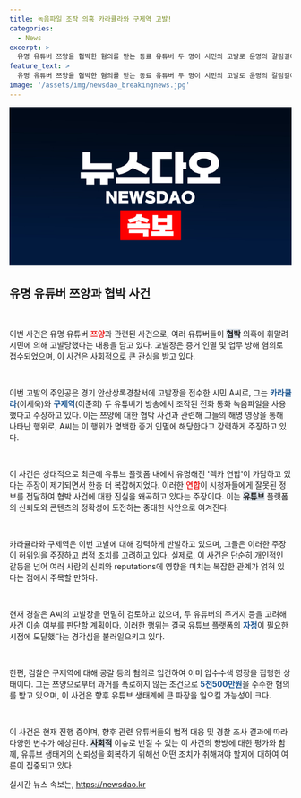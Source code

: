 ```yaml
---
title: 녹음파일 조작 의혹 카라큘라와 구제역 고발!
categories:
  - News
excerpt: >
  유명 유튜버 쯔양을 협박한 혐의를 받는 동료 유튜버 두 명이 시민의 고발로 운명의 갈림길에 서게 됐습니다! 그들의 해명 영상이 조작됐다는 주장이 제기되며, 사건의 전말이 수면 위로 드러나고 있습니다. 클릭해 자세히 알아보세요!
feature_text: >
  유명 유튜버 쯔양을 협박한 혐의를 받는 동료 유튜버 두 명이 시민의 고발로 운명의 갈림길에 서게 됐습니다! 그들의 해명 영상이 조작됐다는 주장이 제기되며, 사건의 전말이 수면 위로 드러나고 있습니다. 클릭해 자세히 알아보세요!
image: '/assets/img/newsdao_breakingnews.jpg'
---
```


<p><img src="/assets/img/newsdao_breakingnews.jpg" alt="koreaapp 속보" /></p>

<h2 data-ke-size="size26">유명 유튜버 쯔양과 협박 사건</h2>

<p data-ke-size="size16">&nbsp;</p>

<p>이번 사건은 유명 유튜버 <b><span style="color: #ee2323;">쯔양</span></b>과 관련된 사건으로, 여러 유튜버들이 <b><span style="background-color: #21538527;">협박</span></b> 의혹에 휘말려 시민에 의해 고발당했다는 내용을 담고 있다. 고발장은 증거 인멸 및 업무 방해 혐의로 접수되었으며, 이 사건은 사회적으로 큰 관심을 받고 있다. </p>

<p data-ke-size="size16">&nbsp;</p>

<p>이번 고발의 주인공은 경기 안산상록경찰서에 고발장을 접수한 시민 A씨로, 그는 <b><span style="color: #1a5490;">카라큘라</span></b>(이세욱)와 <b><span style="color: #1a5490;">구제역</span></b>(이준희) 두 유튜버가 방송에서 조작된 전화 통화 녹음파일을 사용했다고 주장하고 있다. 이는 쯔양에 대한 협박 사건과 관련해 그들의 해명 영상을 통해 나타난 행위로, A씨는 이 행위가 명백한 증거 인멸에 해당한다고 강력하게 주장하고 있다.</p>

<p data-ke-size="size16">&nbsp;</p>

<p>이 사건은 상대적으로 최근에 유튜브 플랫폼 내에서 유명해진 '렉카 연합'이 가담하고 있다는 주장이 제기되면서 한층 더 복잡해지었다. 이러한 <b><span style="color: #ee2323;">연합</span></b>이 시청자들에게 잘못된 정보를 전달하여 협박 사건에 대한 진실을 왜곡하고 있다는 주장이다. 이는 <b><span style="background-color: #21538527;">유튜브</span></b> 플랫폼의 신뢰도와 콘텐츠의 정확성에 도전하는 중대한 사안으로 여겨진다.</p>

<p data-ke-size="size16">&nbsp;</p>

<p>카라큘라와 구제역은 이번 고발에 대해 강력하게 반발하고 있으며, 그들은 이러한 주장이 허위임을 주장하고 법적 조치를 고려하고 있다. 실제로, 이 사건은 단순히 개인적인 갈등을 넘어 여러 사람의 신뢰와 reputations에 영향을 미치는 복잡한 관계가 얽혀 있다는 점에서 주목할 만하다.</p>

<p data-ke-size="size16">&nbsp;</p>

<p>현재 경찰은 A씨의 고발장을 면밀히 검토하고 있으며, 두 유튜버의 주거지 등을 고려해 사건 이송 여부를 판단할 계획이다. 이러한 행위는 결국 유튜브 플랫폼의 <b><span style="color: #1a5490;">자정</span></b>이 필요한 시점에 도달했다는 경각심을 불러일으키고 있다. </p>

<p data-ke-size="size16">&nbsp;</p>

<p>한편, 검찰은 구제역에 대해 공갈 등의 혐의로 입건하여 이미 압수수색 영장을 집행한 상태이다. 그는 쯔양으로부터 과거를 폭로하지 않는 조건으로 <b><span style="color: #1a5490;">5천500만원</span></b>을 수수한 혐의를 받고 있으며, 이 사건은 향후 유튜브 생태계에 큰 파장을 일으킬 가능성이 크다.</p>

<p data-ke-size="size16">&nbsp;</p>

<p>이 사건은 현재 진행 중이며, 향후 관련 유튜버들의 법적 대응 및 경찰 조사 결과에 따라 다양한 변수가 예상된다. <b><span style="background-color: #21538527;">사회적</span></b> 이슈로 번질 수 있는 이 사건의 향방에 대한 평가와 함께, 유튜브 생태계의 신뢰성을 회복하기 위해선 어떤 조치가 취해져야 할지에 대하여 여론이 집중되고 있다.</p>
실시간 뉴스 속보는, <a href="https://newsdao.kr" rel="dofollow">https://newsdao.kr</a>


